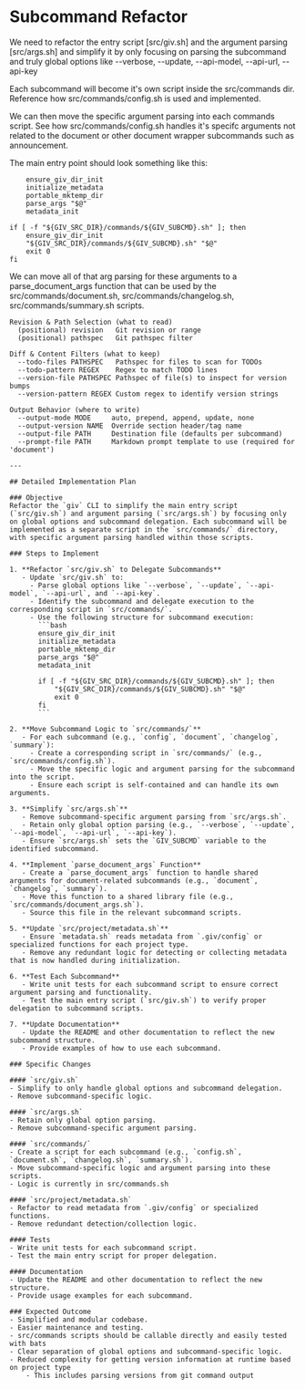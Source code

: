 # Subcommand Refactor

We need to refactor the entry script [src/giv.sh] and the argument parsing [src/args.sh] 
and simplify it by only focusing on parsing the subcommand and truly global options like 
--verbose, --update, --api-model, --api-url, --api-key

Each subcommand will become it's own script inside the src/commands dir. Reference how src/commands/config.sh is used and implemented.

We can then move the specific argument parsing into each commands script. See how src/commands/config.sh handles it's specifc arguments not related to the document or other document wrapper subcommands such as announcement.

The main entry point should look something like this:
```
    ensure_giv_dir_init
    initialize_metadata
    portable_mktemp_dir
    parse_args "$@"
    metadata_init

if [ -f "${GIV_SRC_DIR}/commands/${GIV_SUBCMD}.sh" ]; then
    ensure_giv_dir_init
    "${GIV_SRC_DIR}/commands/${GIV_SUBCMD}.sh" "$@"
    exit 0
fi
```

We can move all of that arg parsing for these arguments to a parse_document_args function that can be used by the src/commands/document.sh, src/commands/changelog.sh, src/commands/summary.sh scripts.

```
Revision & Path Selection (what to read)
  (positional) revision   Git revision or range
  (positional) pathspec   Git pathspec filter

Diff & Content Filters (what to keep)
  --todo-files PATHSPEC   Pathspec for files to scan for TODOs
  --todo-pattern REGEX    Regex to match TODO lines
  --version-file PATHSPEC Pathspec of file(s) to inspect for version bumps
  --version-pattern REGEX Custom regex to identify version strings

Output Behavior (where to write)
  --output-mode MODE     auto, prepend, append, update, none
  --output-version NAME  Override section header/tag name
  --output-file PATH     Destination file (defaults per subcommand)
  --prompt-file PATH     Markdown prompt template to use (required for 'document')

---

## Detailed Implementation Plan

### Objective
Refactor the `giv` CLI to simplify the main entry script (`src/giv.sh`) and argument parsing (`src/args.sh`) by focusing only on global options and subcommand delegation. Each subcommand will be implemented as a separate script in the `src/commands/` directory, with specific argument parsing handled within those scripts.

### Steps to Implement

1. **Refactor `src/giv.sh` to Delegate Subcommands**
   - Update `src/giv.sh` to:
     - Parse global options like `--verbose`, `--update`, `--api-model`, `--api-url`, and `--api-key`.
     - Identify the subcommand and delegate execution to the corresponding script in `src/commands/`.
     - Use the following structure for subcommand execution:
       ```bash
       ensure_giv_dir_init
       initialize_metadata
       portable_mktemp_dir
       parse_args "$@"
       metadata_init

       if [ -f "${GIV_SRC_DIR}/commands/${GIV_SUBCMD}.sh" ]; then
           "${GIV_SRC_DIR}/commands/${GIV_SUBCMD}.sh" "$@"
           exit 0
       fi
       ```

2. **Move Subcommand Logic to `src/commands/`**
   - For each subcommand (e.g., `config`, `document`, `changelog`, `summary`):
     - Create a corresponding script in `src/commands/` (e.g., `src/commands/config.sh`).
     - Move the specific logic and argument parsing for the subcommand into the script.
     - Ensure each script is self-contained and can handle its own arguments.

3. **Simplify `src/args.sh`**
   - Remove subcommand-specific argument parsing from `src/args.sh`.
   - Retain only global option parsing (e.g., `--verbose`, `--update`, `--api-model`, `--api-url`, `--api-key`).
   - Ensure `src/args.sh` sets the `GIV_SUBCMD` variable to the identified subcommand.

4. **Implement `parse_document_args` Function**
   - Create a `parse_document_args` function to handle shared arguments for document-related subcommands (e.g., `document`, `changelog`, `summary`).
   - Move this function to a shared library file (e.g., `src/commands/document_args.sh`).
   - Source this file in the relevant subcommand scripts.

5. **Update `src/project/metadata.sh`**
   - Ensure `metadata.sh` reads metadata from `.giv/config` or specialized functions for each project type.
   - Remove any redundant logic for detecting or collecting metadata that is now handled during initialization.

6. **Test Each Subcommand**
   - Write unit tests for each subcommand script to ensure correct argument parsing and functionality.
   - Test the main entry script (`src/giv.sh`) to verify proper delegation to subcommand scripts.

7. **Update Documentation**
   - Update the README and other documentation to reflect the new subcommand structure.
   - Provide examples of how to use each subcommand.

### Specific Changes

#### `src/giv.sh`
- Simplify to only handle global options and subcommand delegation.
- Remove subcommand-specific logic.

#### `src/args.sh`
- Retain only global option parsing.
- Remove subcommand-specific argument parsing.

#### `src/commands/`
- Create a script for each subcommand (e.g., `config.sh`, `document.sh`, `changelog.sh`, `summary.sh`).
- Move subcommand-specific logic and argument parsing into these scripts.
- Logic is currently in src/commands.sh

#### `src/project/metadata.sh`
- Refactor to read metadata from `.giv/config` or specialized functions.
- Remove redundant detection/collection logic.

#### Tests
- Write unit tests for each subcommand script.
- Test the main entry script for proper delegation.

#### Documentation
- Update the README and other documentation to reflect the new structure.
- Provide usage examples for each subcommand.

### Expected Outcome
- Simplified and modular codebase.
- Easier maintenance and testing.
- src/commands scripts should be callable directly and easily tested with bats
- Clear separation of global options and subcommand-specific logic.
- Reduced complexity for getting version information at runtime based on project type
    - This includes parsing versions from git command output